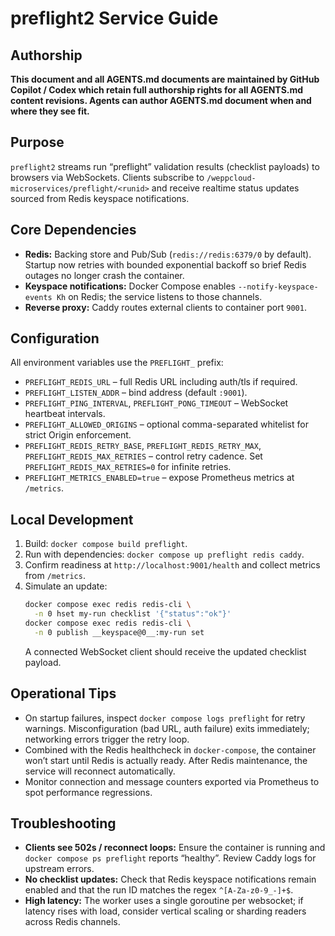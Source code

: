 # preflight2 Service Guide

## Authorship
**This document and all AGENTS.md documents are maintained by GitHub Copilot / Codex which retain full authorship rights for all AGENTS.md content revisions. Agents can author AGENTS.md document when and where they see fit.**

## Purpose
`preflight2` streams run “preflight” validation results (checklist payloads) to browsers via WebSockets. Clients subscribe to `/weppcloud-microservices/preflight/<runid>` and receive realtime status updates sourced from Redis keyspace notifications.

## Core Dependencies
- **Redis:** Backing store and Pub/Sub (`redis://redis:6379/0` by default). Startup now retries with bounded exponential backoff so brief Redis outages no longer crash the container.
- **Keyspace notifications:** Docker Compose enables `--notify-keyspace-events Kh` on Redis; the service listens to those channels.
- **Reverse proxy:** Caddy routes external clients to container port `9001`.

## Configuration
All environment variables use the `PREFLIGHT_` prefix:
- `PREFLIGHT_REDIS_URL` – full Redis URL including auth/tls if required.
- `PREFLIGHT_LISTEN_ADDR` – bind address (default `:9001`).
- `PREFLIGHT_PING_INTERVAL`, `PREFLIGHT_PONG_TIMEOUT` – WebSocket heartbeat intervals.
- `PREFLIGHT_ALLOWED_ORIGINS` – optional comma-separated whitelist for strict Origin enforcement.
- `PREFLIGHT_REDIS_RETRY_BASE`, `PREFLIGHT_REDIS_RETRY_MAX`, `PREFLIGHT_REDIS_MAX_RETRIES` – control retry cadence. Set `PREFLIGHT_REDIS_MAX_RETRIES=0` for infinite retries.
- `PREFLIGHT_METRICS_ENABLED=true` – expose Prometheus metrics at `/metrics`.

## Local Development
1. Build: `docker compose build preflight`.
2. Run with dependencies: `docker compose up preflight redis caddy`.
3. Confirm readiness at `http://localhost:9001/health` and collect metrics from `/metrics`.
4. Simulate an update:
   ```bash
   docker compose exec redis redis-cli \
     -n 0 hset my-run checklist '{"status":"ok"}'
   docker compose exec redis redis-cli \
     -n 0 publish __keyspace@0__:my-run set
   ```
   A connected WebSocket client should receive the updated checklist payload.

## Operational Tips
- On startup failures, inspect `docker compose logs preflight` for retry warnings. Misconfiguration (bad URL, auth failure) exits immediately; networking errors trigger the retry loop.
- Combined with the Redis healthcheck in `docker-compose`, the container won’t start until Redis is actually ready. After Redis maintenance, the service will reconnect automatically.
- Monitor connection and message counters exported via Prometheus to spot performance regressions.

## Troubleshooting
- **Clients see 502s / reconnect loops:** Ensure the container is running and `docker compose ps preflight` reports “healthy”. Review Caddy logs for upstream errors.
- **No checklist updates:** Check that Redis keyspace notifications remain enabled and that the run ID matches the regex `^[A-Za-z0-9_-]+$`.
- **High latency:** The worker uses a single goroutine per websocket; if latency rises with load, consider vertical scaling or sharding readers across Redis channels.
